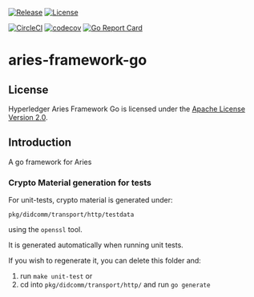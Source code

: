 [![Release](https://img.shields.io/github/release/hyperledger/aries-framework-go.svg?style=flat-square)](https://github.com/hyperledger/aries-framework-go/releases/latest)
[![License](https://img.shields.io/badge/License-Apache%202.0-blue.svg)](https://raw.githubusercontent.com/trustbloc/aries-framework-go/master/LICENSE)

[![CircleCI](https://circleci.com/gh/hyperledger/aries-framework-go.svg?style=svg)](https://circleci.com/gh/hyperledger/aries-framework-go)
[![codecov](https://codecov.io/gh/hyperledger/aries-framework-go/branch/master/graph/badge.svg)](https://codecov.io/gh/hyperledger/aries-framework-go)
[![Go Report Card](https://goreportcard.com/badge/github.com/hyperledger/aries-framework-go?style=flat-square)](https://goreportcard.com/report/github.com/hyperledger/aries-framework-go)

# aries-framework-go

## License

Hyperledger Aries Framework Go is licensed under the [Apache License Version 2.0](LICENSE).

## Introduction
A go framework for Aries


### Crypto Material generation for tests
For unit-tests, crypto material is generated under:

`pkg/didcomm/transport/http/testdata`

using the `openssl` tool. 

It is generated automatically when running unit tests. 

If you wish to regenerate it, you can delete this folder and:
1. run `make unit-test`
 or
2. cd into `pkg/didcomm/transport/http/` and run `go generate`
